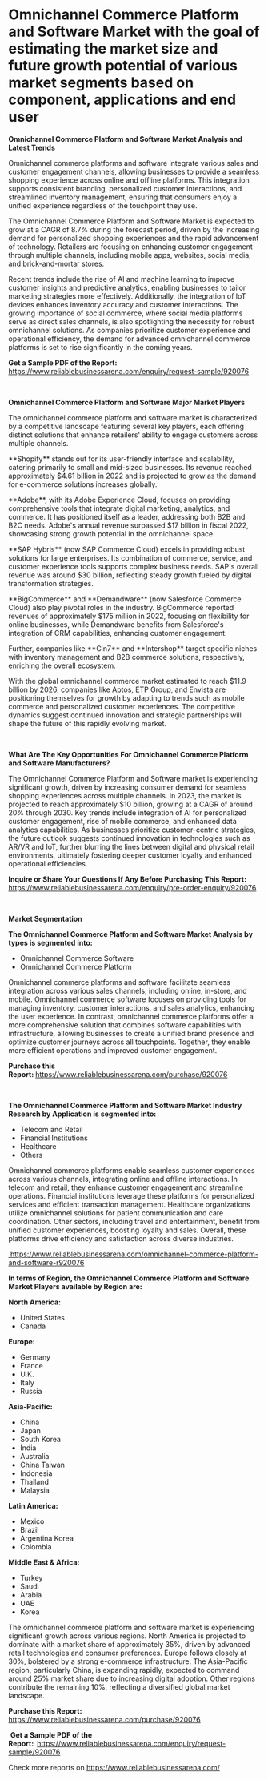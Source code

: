 <p><h1>Omnichannel Commerce Platform and Software Market with the goal of estimating the market size and future growth potential of various market segments based on component, applications and end user</h1></p><p><strong>Omnichannel Commerce Platform and Software Market Analysis and Latest Trends</strong></p>
<p><p>Omnichannel commerce platforms and software integrate various sales and customer engagement channels, allowing businesses to provide a seamless shopping experience across online and offline platforms. This integration supports consistent branding, personalized customer interactions, and streamlined inventory management, ensuring that consumers enjoy a unified experience regardless of the touchpoint they use.</p><p>The Omnichannel Commerce Platform and Software Market is expected to grow at a CAGR of 8.7% during the forecast period, driven by the increasing demand for personalized shopping experiences and the rapid advancement of technology. Retailers are focusing on enhancing customer engagement through multiple channels, including mobile apps, websites, social media, and brick-and-mortar stores. </p><p>Recent trends include the rise of AI and machine learning to improve customer insights and predictive analytics, enabling businesses to tailor marketing strategies more effectively. Additionally, the integration of IoT devices enhances inventory accuracy and customer interactions. The growing importance of social commerce, where social media platforms serve as direct sales channels, is also spotlighting the necessity for robust omnichannel solutions. As companies prioritize customer experience and operational efficiency, the demand for advanced omnichannel commerce platforms is set to rise significantly in the coming years.</p></p>
<p><strong>Get a Sample PDF of the Report:&nbsp;</strong> <a href="https://www.reliablebusinessarena.com/enquiry/request-sample/920076?utm_campaign=3121&utm_medium=2&utm_source=Github&utm_content=ia&utm_term=07032025&utm_id=omnichannel-commerce-platform-and-software">https://www.reliablebusinessarena.com/enquiry/request-sample/920076</a></p>
<p>&nbsp;</p>
<p><strong>Omnichannel Commerce Platform and Software Major Market Players</strong></p>
<p><p>The omnichannel commerce platform and software market is characterized by a competitive landscape featuring several key players, each offering distinct solutions that enhance retailers' ability to engage customers across multiple channels. </p><p>**Shopify** stands out for its user-friendly interface and scalability, catering primarily to small and mid-sized businesses. Its revenue reached approximately $4.61 billion in 2022 and is projected to grow as the demand for e-commerce solutions increases globally.</p><p>**Adobe**, with its Adobe Experience Cloud, focuses on providing comprehensive tools that integrate digital marketing, analytics, and commerce. It has positioned itself as a leader, addressing both B2B and B2C needs. Adobe's annual revenue surpassed $17 billion in fiscal 2022, showcasing strong growth potential in the omnichannel space.</p><p>**SAP Hybris** (now SAP Commerce Cloud) excels in providing robust solutions for large enterprises. Its combination of commerce, service, and customer experience tools supports complex business needs. SAP's overall revenue was around $30 billion, reflecting steady growth fueled by digital transformation strategies.</p><p>**BigCommerce** and **Demandware** (now Salesforce Commerce Cloud) also play pivotal roles in the industry. BigCommerce reported revenues of approximately $175 million in 2022, focusing on flexibility for online businesses, while Demandware benefits from Salesforce's integration of CRM capabilities, enhancing customer engagement.</p><p>Further, companies like **Cin7** and **Intershop** target specific niches with inventory management and B2B commerce solutions, respectively, enriching the overall ecosystem.</p><p>With the global omnichannel commerce market estimated to reach $11.9 billion by 2026, companies like Aptos, ETP Group, and Envista are positioning themselves for growth by adapting to trends such as mobile commerce and personalized customer experiences. The competitive dynamics suggest continued innovation and strategic partnerships will shape the future of this rapidly evolving market.</p></p>
<p>&nbsp;</p>
<p><strong>What Are The Key Opportunities For Omnichannel Commerce Platform and Software Manufacturers?</strong></p>
<p><p>The Omnichannel Commerce Platform and Software market is experiencing significant growth, driven by increasing consumer demand for seamless shopping experiences across multiple channels. In 2023, the market is projected to reach approximately $10 billion, growing at a CAGR of around 20% through 2030. Key trends include integration of AI for personalized customer engagement, rise of mobile commerce, and enhanced data analytics capabilities. As businesses prioritize customer-centric strategies, the future outlook suggests continued innovation in technologies such as AR/VR and IoT, further blurring the lines between digital and physical retail environments, ultimately fostering deeper customer loyalty and enhanced operational efficiencies.</p></p>
<p><strong>Inquire or Share Your Questions If Any Before Purchasing This Report:</strong> <a href="https://www.reliablebusinessarena.com/enquiry/pre-order-enquiry/920076?utm_campaign=3121&utm_medium=2&utm_source=Github&utm_content=ia&utm_term=07032025&utm_id=omnichannel-commerce-platform-and-software">https://www.reliablebusinessarena.com/enquiry/pre-order-enquiry/920076</a></p>
<p>&nbsp;</p>
<p><strong>Market Segmentation</strong></p>
<p><strong>The Omnichannel Commerce Platform and Software Market Analysis by types is segmented into:</strong></p>
<p><ul><li>Omnichannel Commerce Software</li><li>Omnichannel Commerce Platform</li></ul></p>
<p><p>Omnichannel commerce platforms and software facilitate seamless integration across various sales channels, including online, in-store, and mobile. Omnichannel commerce software focuses on providing tools for managing inventory, customer interactions, and sales analytics, enhancing the user experience. In contrast, omnichannel commerce platforms offer a more comprehensive solution that combines software capabilities with infrastructure, allowing businesses to create a unified brand presence and optimize customer journeys across all touchpoints. Together, they enable more efficient operations and improved customer engagement.</p></p>
<p><strong>Purchase this Report:&nbsp;</strong><a href="https://www.reliablebusinessarena.com/purchase/920076?utm_campaign=3121&utm_medium=2&utm_source=Github&utm_content=ia&utm_term=07032025&utm_id=omnichannel-commerce-platform-and-software">https://www.reliablebusinessarena.com/purchase/920076</a></p>
<p>&nbsp;</p>
<p><strong>The Omnichannel Commerce Platform and Software Market Industry Research by Application is segmented into:</strong></p>
<p><ul><li>Telecom and Retail</li><li>Financial Institutions</li><li>Healthcare</li><li>Others</li></ul></p>
<p><p>Omnichannel commerce platforms enable seamless customer experiences across various channels, integrating online and offline interactions. In telecom and retail, they enhance customer engagement and streamline operations. Financial institutions leverage these platforms for personalized services and efficient transaction management. Healthcare organizations utilize omnichannel solutions for patient communication and care coordination. Other sectors, including travel and entertainment, benefit from unified customer experiences, boosting loyalty and sales. Overall, these platforms drive efficiency and satisfaction across diverse industries.</p></p>
<p><a href="https://www.reliablebusinessarena.com/omnichannel-commerce-platform-and-software-r920076?utm_campaign=3121&utm_medium=2&utm_source=Github&utm_content=ia&utm_term=07032025&utm_id=omnichannel-commerce-platform-and-software">&nbsp;https://www.reliablebusinessarena.com/omnichannel-commerce-platform-and-software-r920076</a></p>
<p><strong>In terms of Region, the Omnichannel Commerce Platform and Software Market Players available by Region are:</strong></p>
<p>
    <p> <strong> North America: </strong>
        <ul>
            <li>United States</li>
            <li>Canada</li>
        </ul>
        </p> 
    <p> <strong> Europe: </strong>
        <ul>
            <li>Germany</li>
            <li>France</li>
            <li>U.K.</li>
            <li>Italy</li>
            <li>Russia</li>
        </ul>
        </p> 
    <p> <strong> Asia-Pacific: </strong>
        <ul>
            <li>China</li>
            <li>Japan</li>
            <li>South Korea</li>
            <li>India</li>
            <li>Australia</li>
            <li>China Taiwan</li>
            <li>Indonesia</li>
            <li>Thailand</li>
            <li>Malaysia</li>
        </ul>
        </p> 
    <p> <strong> Latin America: </strong>
        <ul>
            <li>Mexico</li>
            <li>Brazil</li>
            <li>Argentina Korea</li>
            <li>Colombia</li>
        </ul>
        </p> 
    <p> <strong> Middle East & Africa: </strong>
        <ul>
            <li>Turkey</li>
            <li>Saudi</li>
            <li>Arabia</li>
            <li>UAE</li>
            <li>Korea</li>
        </ul>
    </p>
    </p>
<p><p>The omnichannel commerce platform and software market is experiencing significant growth across various regions. North America is projected to dominate with a market share of approximately 35%, driven by advanced retail technologies and consumer preferences. Europe follows closely at 30%, bolstered by a strong e-commerce infrastructure. The Asia-Pacific region, particularly China, is expanding rapidly, expected to command around 25% market share due to increasing digital adoption. Other regions contribute the remaining 10%, reflecting a diversified global market landscape.</p></p>
<p><strong>Purchase this Report: </strong><a href="https://www.reliablebusinessarena.com/purchase/920076?utm_campaign=3121&utm_medium=2&utm_source=Github&utm_content=ia&utm_term=07032025&utm_id=omnichannel-commerce-platform-and-software">https://www.reliablebusinessarena.com/purchase/920076</a></p>
<p>&nbsp;<strong>Get a Sample PDF of the Report:&nbsp;&nbsp;</strong><a href="https://www.reliablebusinessarena.com/enquiry/request-sample/920076?utm_campaign=3121&utm_medium=2&utm_source=Github&utm_content=ia&utm_term=07032025&utm_id=omnichannel-commerce-platform-and-software">https://www.reliablebusinessarena.com/enquiry/request-sample/920076</a></p>
<p><strong></strong></p>
<p>Check more reports on <a href="https://www.reliablebusinessarena.com/?utm_campaign=3121&utm_medium=2&utm_source=Github&utm_content=ia&utm_term=07032025&utm_id=omnichannel-commerce-platform-and-software">https://www.reliablebusinessarena.com/</a></p>